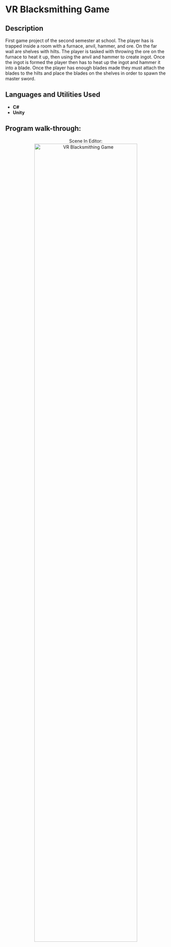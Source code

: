 <h1>VR Blacksmithing Game</h1>

<h2>Description</h2>
First game project of the second semester at school. The player has is trapped inside a room with a furnace, anvil, hammer, and ore. On the far wall are shelves with hilts. The player is tasked with throwing the ore on the furnace to heat it up, then using the anvil and hammer to create ingot. Once the ingot is formed the player then has to heat up the ingot and hammer it into a blade. Once the player has enough blades made they must attach the blades to the hilts and place the blades on the shelves in order to spawn the master sword.
<br />


<h2>Languages and Utilities Used</h2>

- <b>C#</b> 
- <b>Unity</b>

<h2>Program walk-through:</h2>

<p align="center">
Scene In Editor: <br/>
<img src="https://i.imgur.com/cKyTPI8.png" height="80%" width="80%" alt="VR Blacksmithing Game"/>
<br />
<br />
</p>
<!--
 ```diff
- text in red
+ text in green
! text in orange
# text in gray
@@ text in purple (and bold)@@
```
--!>
